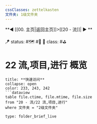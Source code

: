 ```yaml
---
cssClasses: zettelkasten
文件夹: 1级文件夹
---
```


**◀️ [[00. 主页|返回主页]]>[[20 - 流]]| ▶️ **

🪁 status: #🗺️ #🌿
🎏 class:  #⛳ 

# 22 流,项目,进行 概览
```ad-todo
title: **快速访问**
collapse: open
color: 233, 243, 242
```dataview
table file.ctime, file.mtime, file.size
from "20 - 流/22 流,项目,进行"
where 文件夹 = "2级文件夹"
```

```ccard
type: folder_brief_live
```
 
